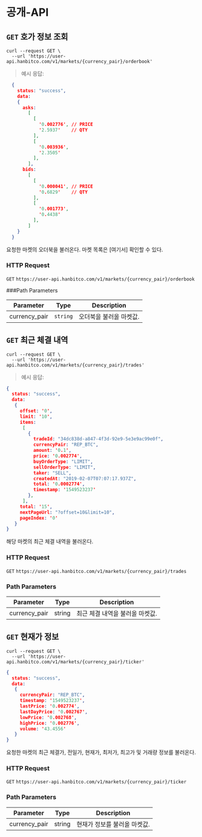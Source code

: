 

# 공개-API

## <code class='get'>GET</code> 호가 정보 조회

```shell
curl --request GET \
  --url 'https://user-api.hanbitco.com/v1/markets/{currency_pair}/orderbook'
```

> 예시 응답:

```json
  {
    status: "success",
    data:
    { 
      asks:
        [ 
          [ 
            '0.002776', // PRICE
            '2.5937'    // QTY
          ],
          [ 
            '0.003936',
            '2.3505' 
          ],
        ],
      bids:
        [ 
          [ 
            '0.000041', // PRICE
            '0.6829'    // QTY
          ],
          [ 
            '0.001773', 
            '0.4438' 
          ],
        ] 
    } 
  }
```
 
요청한 마켓의 오더북을 불러온다. 마켓 목록은 [여기서] 확인할 수 있다.

### HTTP Request

<code class="get">GET</code> `https://user-api.hanbitco.com/v1/markets/{currency_pair}/orderbook`

###Path Parameters 

Parameter | Type | Description
--------- | ------- | -----------
currency_pair | `string` | 오더북을 불러올 마켓값.

## <code class='get'>GET</code> 최근 체결 내역

```shell
curl --request GET \
  --url 'https://user-api.hanbitco.com/v1/markets/{currency_pair}/trades'
```
> 예시 응답:

```json
{ 
  status: "success",
  data:
   { 
     offset: '0',
     limit: '10',
     items:
      [ 
        { 
          tradeId: "34dc838d-a847-4f3d-92e9-5e3e9ac99e0f",
          currencyPair: "REP_BTC",
          amount: '0.1',
          price: '0.002774',
          buyOrderType: "LIMIT",
          sellOrderType: "LIMIT",
          taker: "SELL",
          createdAt: "2019-02-07T07:07:17.937Z",
          total: '0.0002774',
          timestamp: '1549523237' 
        },
      ],
     total: '15',
     nextPageUrl: "?offset=10&limit=10",
     pageIndex: '0' 
   } 
}
```

해당 마켓의 최근 체결 내역을 불러온다.

### HTTP Request

<code class="get">GET</code> `https://user-api.hanbitco.com/v1/markets/{currency_pair}/trades`

### Path Parameters

Parameter | Type | Description
--------- | ------- | -----------
currency_pair | string | 최근 체결 내역을 불러올 마켓값.

## <code class="get">GET</code> 현재가 정보

```shell
curl --request GET \
  --url 'https://user-api.hanbitco.com/v1/markets/{currency_pair}/ticker'
```

```json
{ 
  status: "success",
  data:
   { 
     currencyPair: "REP_BTC",
     timestamp: '1549523237',
     lastPrice: '0.002774',
     lastDayPrice: '0.002767',
     lowPrice: '0.002768',
     highPrice: '0.002776',
     volume: '43.4556' 
   } 
}
```

요청한 마켓의 최근 체결가, 전일가, 현재가, 최저가, 최고가 및 거래량 정보를 불러온다.

### HTTP Request

<code class="get">GET</code> `https://user-api.hanbitco.com/v1/markets/{currency_pair}/ticker`

### Path Parameters

Parameter | Type | Description
--------- | ------- | -----------
currency_pair | string | 현재가 정보를 불러올 마켓값.
